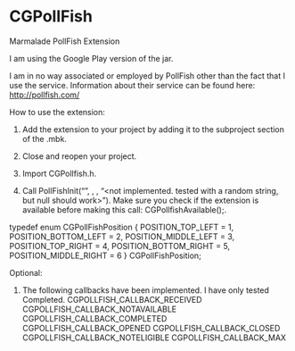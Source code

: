 # CGPollFish
Marmalade PollFish Extension

I am using the Google Play version of the jar.

I am in no way associated or employed by PollFish other than the fact that I use the service. Information about their service can be found here: http://pollfish.com/

How to use the extension:
1. Add the extension to your project by adding it to the subproject section of the .mbk.

2. Close and reopen your project.

3. Import CGPollfish.h.

4. Call PollFishInit(“<your api key>”, <one of the position from the enum CGPollFishPosition>, <padding from position number>, “<not implemented. tested with a random string, but null should work>”). Make sure you check if the extension is available before making this call: CGPollfishAvailable();.

typedef enum CGPollFishPosition
{
    POSITION_TOP_LEFT   = 1,
    POSITION_BOTTOM_LEFT = 2,
    POSITION_MIDDLE_LEFT = 3,
    POSITION_TOP_RIGHT = 4,
    POSITION_BOTTOM_RIGHT = 5,
    POSITION_MIDDLE_RIGHT = 6
} CGPollFishPosition;


Optional:
1. The following callbacks have been implemented. I have only tested Completed.
CGPOLLFISH_CALLBACK_RECEIVED
CGPOLLFISH_CALLBACK_NOTAVAILABLE
CGPOLLFISH_CALLBACK_COMPLETED
CGPOLLFISH_CALLBACK_OPENED
CGPOLLFISH_CALLBACK_CLOSED
CGPOLLFISH_CALLBACK_NOTELIGIBLE
CGPOLLFISH_CALLBACK_MAX

